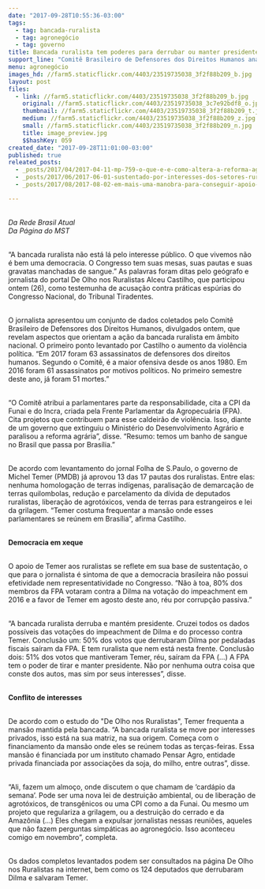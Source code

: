 ```yaml
---
date: "2017-09-28T10:55:36-03:00"
tags:
  - tag: bancada-ruralista
  - tag: agronegócio
  - tag: governo
title: Bancada ruralista tem poderes para derrubar ou manter presidentes
support_line: "Comitê Brasileiro de Defensores dos Direitos Humanos analisa atuação da bancada em defesa de interesse particulares, e públicos. \"O Congresso tem suas mesas manchadas de sangue\""
menu: agronegócio
images_hd: //farm5.staticflickr.com/4403/23519735038_3f2f88b209_b.jpg
layout: post
files:
  - link: //farm5.staticflickr.com/4403/23519735038_3f2f88b209_b.jpg
    original: //farm5.staticflickr.com/4403/23519735038_3c7e92bdf8_o.jpg
    thumbnail: //farm5.staticflickr.com/4403/23519735038_3f2f88b209_t.jpg
    medium: //farm5.staticflickr.com/4403/23519735038_3f2f88b209_z.jpg
    small: //farm5.staticflickr.com/4403/23519735038_3f2f88b209_n.jpg
    title: image_preview.jpg
    $$hashKey: 059
created_date: "2017-09-28T11:01:00-03:00"
published: true
releated_posts:
  - _posts/2017/04/2017-04-11-mp-759-o-que-e-e-como-altera-a-reforma-agraria.md
  - _posts/2017/06/2017-06-01-sustentado-por-interesses-dos-setores-ruralista-e-imobiliario-mp759-e-aprovada-pelo-senado.md
  - _posts/2017/08/2017-08-02-em-mais-uma-manobra-para-conseguir-apoio-temer-alivia-divida-de-ruralistas.md

---
```

<p><br />
<em>Da Rede Brasil Atual&nbsp;<br />
Da P&aacute;gina do MST&nbsp;</em></p>

<p><br />
&ldquo;A bancada ruralista n&atilde;o est&aacute; l&aacute; pelo interesse p&uacute;blico. O que vivemos n&atilde;o &eacute; bem uma democracia. O Congresso tem suas mesas, suas pautas e suas gravatas manchadas de sangue.&rdquo; As palavras foram ditas pelo ge&oacute;grafo e jornalista do portal De Olho nos Ruralistas Alceu Castilho, que participou ontem (26), como testemunha de acusa&ccedil;&atilde;o contra pr&aacute;ticas esp&uacute;rias do Congresso Nacional, do Tribunal Tiradentes.</p>

<p><br />
O jornalista apresentou um conjunto de dados coletados pelo Comit&ecirc; Brasileiro de Defensores dos Direitos Humanos, divulgados ontem, que revelam aspectos que orientam a a&ccedil;&atilde;o da bancada ruralista em &acirc;mbito nacional. O primeiro ponto levantado por Castilho o aumento da viol&ecirc;ncia pol&iacute;tica. &ldquo;Em 2017 foram 63 assassinatos de defensores dos direitos humanos. Segundo o Comit&ecirc;, &eacute; a maior ofensiva desde os anos 1980. Em 2016 foram 61 assassinatos por motivos pol&iacute;ticos. No primeiro semestre deste ano, j&aacute; foram 51 mortes.&rdquo;</p>

<p><br />
&ldquo;O Comit&ecirc; atribui a parlamentares parte da responsabilidade, cita a CPI da Funai e do Incra, criada pela Frente Parlamentar da Agropecu&aacute;ria (FPA). Cita projetos que contribuem para esse caldeir&atilde;o de viol&ecirc;ncia. Isso, diante de um governo que extinguiu o Minist&eacute;rio do Desenvolvimento Agr&aacute;rio e paralisou a reforma agr&aacute;ria&rdquo;, disse. &ldquo;Resumo: temos um banho de sangue no Brasil que passa por Bras&iacute;lia.&rdquo;</p>

<p><br />
De acordo com levantamento do jornal Folha de S.Paulo, o governo de Michel Temer (PMDB) j&aacute; aprovou 13 das 17 pautas dos ruralistas. Entre elas: nenhuma homologa&ccedil;&atilde;o de terras ind&iacute;genas, paralisa&ccedil;&atilde;o de demarca&ccedil;&atilde;o de terras quilombolas, redu&ccedil;&atilde;o e parcelamento da d&iacute;vida de deputados ruralistas, libera&ccedil;&atilde;o de agrot&oacute;xicos, venda de terras para estrangeiros e lei da grilagem. &ldquo;Temer costuma frequentar a mans&atilde;o onde esses parlamentares se re&uacute;nem em Bras&iacute;lia&rdquo;, afirma Castilho.</p>

<p><br />
<strong>Democracia em xeque</strong></p>

<p><br />
O apoio de Temer aos ruralistas se reflete em sua base de sustenta&ccedil;&atilde;o, o que para o jornalista &eacute; sintoma de que a democracia brasileira n&atilde;o possui efetividade nem representatividade no Congresso. &ldquo;N&atilde;o &agrave; toa, 80% dos membros da FPA votaram contra a Dilma na vota&ccedil;&atilde;o do impeachment em 2016 e a favor de Temer em agosto deste ano, r&eacute;u por corrup&ccedil;&atilde;o passiva.&rdquo;</p>

<p><br />
&ldquo;A bancada ruralista derruba e mant&eacute;m presidente. Cruzei todos os dados poss&iacute;veis das vota&ccedil;&otilde;es do impeachment de Dilma e do processo contra Temer. Conclus&atilde;o um: 50% dos votos que derrubaram Dilma por pedaladas fiscais sa&iacute;ram da FPA. E tem ruralista que nem est&aacute; nesta frente. Conclus&atilde;o dois: 51% dos votos que mantiveram Temer, r&eacute;u, sa&iacute;ram da FPA (&hellip;) A FPA tem o poder de tirar e manter presidente. N&atilde;o por nenhuma outra coisa que conste dos autos, mas sim por seus interesses&rdquo;, disse.</p>

<p><br />
<strong>Conflito de interesses</strong></p>

<p><br />
De acordo com o estudo do &quot;De Olho nos Ruralistas&quot;, Temer frequenta a mans&atilde;o mantida pela bancada. &ldquo;A bancada ruralista se move por interesses privados, isso est&aacute; na sua matriz, na sua origem. Come&ccedil;a com o financiamento da mans&atilde;o onde eles se re&uacute;nem todas as ter&ccedil;as-feiras. Essa mans&atilde;o &eacute; financiada por um instituto chamado Pensar Agro, entidade privada financiada por associa&ccedil;&otilde;es da soja, do milho, entre outras&rdquo;, disse.</p>

<p><br />
&ldquo;Ali, fazem um almo&ccedil;o, onde discutem o que chamam de &lsquo;card&aacute;pio da semana&rsquo;. Pode ser uma nova lei de destrui&ccedil;&atilde;o ambiental, ou de libera&ccedil;&atilde;o de agrot&oacute;xicos, de transg&ecirc;nicos ou uma CPI como a da Funai. Ou mesmo um projeto que regulariza a grilagem, ou a destrui&ccedil;&atilde;o do cerrado e da Amaz&ocirc;nia (&hellip;) Eles chegam a expulsar jornalistas nessas reuni&otilde;es, aqueles que n&atilde;o fazem perguntas simp&aacute;ticas ao agroneg&oacute;cio. Isso aconteceu comigo em novembro&rdquo;, completa.</p>

<p><br />
Os dados completos levantados podem ser consultados na p&aacute;gina De Olho nos Ruralistas na internet, bem como os 124 deputados que derrubaram Dilma e salvaram Temer.</p>
